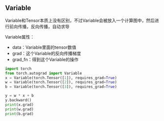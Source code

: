 ## Variable

Variable和Tensor本质上没有区别，不过Variable会被放入一个计算图中，然后进行前向传播，反向传播，自动求导

Variable属性：

- data：Variable里面的tensor数值
- grad：这个Variable的反向传播梯度
- grad_fn：得到这个Variable的操作

```python
import torch
from torch.autograd import Variable
x = Variable(torch.Tensor([1]), requires_grad=True)
w = Variable(torch.Tensor([2]), requires_grad=True)
b = Variable(torch.Tensor([3]), requires_grad=True)

y = w * x + b
y.backward()
print(x.grad)
print(w.grad)
print(b.grad)              
```



